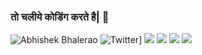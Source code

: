 ### तो चलीये कोडिंग करते है| 👋
![Abhishek Bhalerao](https://img.shields.io/badge/AB-AppDev-orange)
![Twitter](https://img.shields.io/twitter/follow/ab_appdev)]
![](https://img.shields.io/reddit/user-karma/link/AB-AppDev)
![](https://img.shields.io/reddit/user-karma/link/AB-AppDev)
![](https://img.shields.io/reddit/user-karma/link/AB-AppDev)
![](https://img.shields.io/reddit/user-karma/link/AB-AppDev)

<!--
**AB-AppDev/AB-AppDev** is a ✨ _special_ ✨ repository because its `README.md` (this file) appears on your GitHub profile.

Here are some ideas to get you started:

- 🔭 I’m currently working on ... ANDROID
- 🌱 I’m currently learning ... KOTLIN
- 👯 I’m looking to collaborate on ... E-COMMERCE
- 🤔 I’m looking for help with ... PAYMENTS SYSTEM

-->
